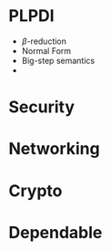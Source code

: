 # PLPDI
- $\beta$-reduction
- Normal Form
- Big-step semantics
- 

# Security

# Networking

# Crypto

# Dependable